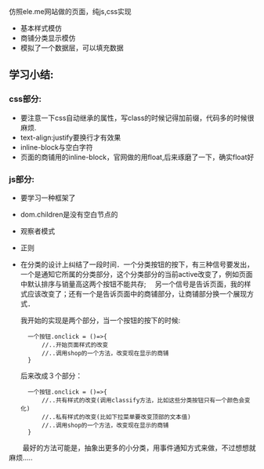 仿照ele.me网站做的页面，纯js,css实现

* 基本样式模仿
* 商铺分类显示模仿
* 模拟了一个数据层，可以填充数据

## 学习小结:

### css部分:

* 要注意一下css自动继承的属性，写class的时候记得加前缀，代码多的时候很麻烦.
* text-align:justify要换行才有效果
* inline-block与空白字符
* 页面的商铺用的inline-block，官网做的用float,后来琢磨了一下，确实float好

### js部分:

* 要学习一种框架了
* dom.children是没有空白节点的
* 观察者模式
* 正则
* 在分类的设计上纠结了一段时间．一个分类按钮的按下，有三种信号要发出，一个是通知它所属的分类部分，这个分类部分的当前active改变了，例如页面中默认排序与销量高这两个按钮不能共存;
　另一个信号是告诉页面，我的样式应该改变了；还有一个是告诉页面中的商铺部分，让商铺部分换一个展现方式．
  
  我开始的实现是两个部分，当一个按钮的按下的时候:
    
        一个按钮.onclick = ()=>{
            //..开始页面样式的改变
            //..调用shop的一个方法，改变现在显示的商铺
        }
  后来改成３个部分：
        
        一个按钮.onclick = ()=>{
            //..共有样式的改变(调用classify方法，比如这些分类按钮只有一个颜色会变化)
            //..私有样式的改变(比如下拉菜单要改变顶部的文本值)
            //..调用shop的一个方法，改变现在显示的商铺
        }
　　最好的方法可能是，抽象出更多的小分类，用事件通知方式来做，不过想想就麻烦.....                

